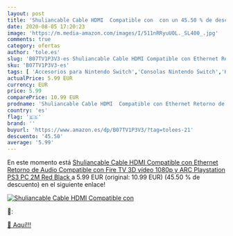 ```yaml
---
layout: post
title: 'Shuliancable Cable HDMI  Compatible con  con un 45.50 % de descuento'
date: 2020-08-05 17:20:23
image: 'https://m.media-amazon.com/images/I/511nRRyuU0L._SL400_.jpg'
comments: true
category: ofertas
author: 'tole.es'
slug: 'B07TV1P3V3-es Shuliancable Cable HDMI Compatible con Ethernet Retorno de...'
sku: 'B07TV1P3V3-es'
tags: [ 'Accesorios para Nintendo Switch','Consolas Nintendo Switch','Hardware y juegos para Nintendo Switch','Juegos para Nintendo Switch','Mandos para Nintendo Switch','Videojuegos','playstation', ]
actualPrice: 5.99 EUR
currency: EUR
price: 5.99
comparePrice: 10.99 EUR
prodname: 'Shuliancable Cable HDMI  Compatible con Ethernet Retorno de Audio  Compatible con Fire TV  3D  vídeo 1080p y ARC  Playstation PS3 PC  2M  Red Black '
country: 'es'
flag: '🇪🇸'
brand: ''
buyurl: 'https://www.amazon.es/dp/B07TV1P3V3/?tag=tolees-21'
descuento: '45.50'
average: '5.99'
---
```


En este momento está [Shuliancable Cable HDMI  Compatible con Ethernet Retorno de Audio  Compatible con Fire TV  3D  vídeo 1080p y ARC  Playstation PS3 PC  2M  Red Black ](https://www.amazon.es/dp/B07TV1P3V3/?tag=tolees-21) a 5.99 EUR (original: 10.99 EUR) (45.50 %  de descuento) en el siguiente enlace!

[![Shuliancable Cable HDMI  Compatible con ](https://m.media-amazon.com/images/I/511nRRyuU0L._SL400_.jpg)](https://www.amazon.es/dp/B07TV1P3V3/?tag=tolees-21)

🔎:


[🛒 Aquí!!!](https://www.amazon.es/dp/B07TV1P3V3/?tag=tolees-21)
